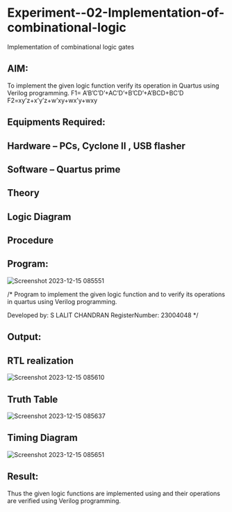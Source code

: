 # Experiment--02-Implementation-of-combinational-logic
Implementation of combinational logic gates
 
## AIM:
To implement the given logic function verify its operation in Quartus using Verilog programming.
 F1= A’B’C’D’+AC’D’+B’CD’+A’BCD+BC’D
F2=xy’z+x’y’z+w’xy+wx’y+wxy
 
 
 
## Equipments Required:
## Hardware – PCs, Cyclone II , USB flasher
## Software – Quartus prime


## Theory
 

## Logic Diagram
## Procedure
## Program:
![Screenshot 2023-12-15 085551](https://github.com/lalitchandran/Experiment--02-Implementation-of-combinational-logic-/assets/137707725/5c473151-9e99-4a89-b3c0-3d413445792e)

/*
Program to implement the given logic function and to verify its operations in quartus using Verilog programming.

Developed by: S LALIT CHANDRAN
RegisterNumber: 23004048
*/
## Output:
## RTL realization
![Screenshot 2023-12-15 085610](https://github.com/lalitchandran/Experiment--02-Implementation-of-combinational-logic-/assets/137707725/078d3df2-4ffb-4158-a680-6c6867f18d3d)

## Truth Table
![Screenshot 2023-12-15 085637](https://github.com/lalitchandran/Experiment--02-Implementation-of-combinational-logic-/assets/137707725/1efeb296-5e81-45bf-a0e2-9bd2d7eb724e)

## Timing Diagram
![Screenshot 2023-12-15 085651](https://github.com/lalitchandran/Experiment--02-Implementation-of-combinational-logic-/assets/137707725/e24dab9c-3306-4d4c-b75e-668f3b60c40f)


## Result:
Thus the given logic functions are implemented using  and their operations are verified using Verilog programming.

